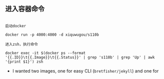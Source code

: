 ## 进入容器命令

```shell

启动docker

docker run -p 4000:4000 -d xiquwugou/s110b

进入zsh，执行命令

docker exec -it $(docker ps --format '{{.ID}}\t{{.Image}}\t{{.Status}}' | grep 's110b' | grep 'Up' | awk '{print $1}') zsh
```

- I wanted two images, one for easy CLI (`bretfisher/jekyll`) and one for

